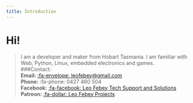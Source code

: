 ```yaml
---
title: Introduction
---
```

# Hi!

> I am a developer and maker from Hobart Tasmania. I am familiar with Web, Python, Linux, embedded electronics and games.  
> ###Contact:  
> **Email:** [:fa-envelope: leofebey@gmail.com](leofebey@gmail.com)  
> **Phone:** :fa-phone: 0427 460 504   
> **Facebook:** [:fa-facebook: Leo Febey Tech Support and Solutions](http://www.facebook.com/leofebeytech)  
> **Patreon:** [:fa-dollar: Leo Febey Projects](https://www.patreon.com/leofebeyprojects)

